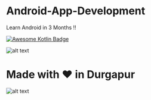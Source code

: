 # Android-App-Development
Learn Android in 3 Months !!


[![Awesome Kotlin Badge](https://kotlin.link/awesome-kotlin.svg)](https://github.com/KotlinBy/awesome-kotlin)

![alt text](https://developer.github.com/assets/images/electrocat.png)

# Made with <span class="heart">❤</span> in Durgapur

![alt text](https://cdn-images-1.medium.com/max/2400/1*DvIYrgwJ9EfAYv_JeL74nA.png)

